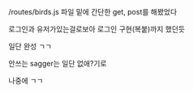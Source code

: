 /routes/birds.js 파일 밑에 간단한 get, post를 해봤었다

로그인과 유저가있는걸로보아 로그인 구현(복붙)까지 했던듯

일단 완성 ㄱㄱ

안쓰는 sagger는 일단 없애?기로

나중에 ㄱㄱ